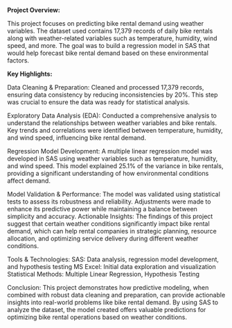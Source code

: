 **Project Overview:**

This project focuses on predicting bike rental demand using weather variables. The dataset used contains 17,379 records of daily bike rentals along with weather-related variables such as temperature, humidity, wind speed, and more. The goal was to build a regression model in SAS that would help forecast bike rental demand based on these environmental factors.

**Key Highlights:**

Data Cleaning & Preparation: Cleaned and processed 17,379 records, ensuring data consistency by reducing inconsistencies by 20%. This step was crucial to ensure the data was ready for statistical analysis.

Exploratory Data Analysis (EDA): Conducted a comprehensive analysis to understand the relationships between weather variables and bike rentals. Key trends and correlations were identified between temperature, humidity, and wind speed, influencing bike rental demand.

Regression Model Development: A multiple linear regression model was developed in SAS using weather variables such as temperature, humidity, and wind speed. This model explained 25.1% of the variance in bike rentals, providing a significant understanding of how environmental conditions affect demand.

Model Validation & Performance: The model was validated using statistical tests to assess its robustness and reliability. Adjustments were made to enhance its predictive power while maintaining a balance between simplicity and accuracy.
Actionable Insights: The findings of this project suggest that certain weather conditions significantly impact bike rental demand, which can help rental companies in strategic planning, resource allocation, and optimizing service delivery during different weather conditions.

Tools & Technologies:
SAS: Data analysis, regression model development, and hypothesis testing
MS Excel: Initial data exploration and visualization
Statistical Methods: Multiple Linear Regression, Hypothesis Testing

Conclusion:
This project demonstrates how predictive modeling, when combined with robust data cleaning and preparation, can provide actionable insights into real-world problems like bike rental demand. By using SAS to analyze the dataset, the model created offers valuable predictions for optimizing bike rental operations based on weather conditions.
